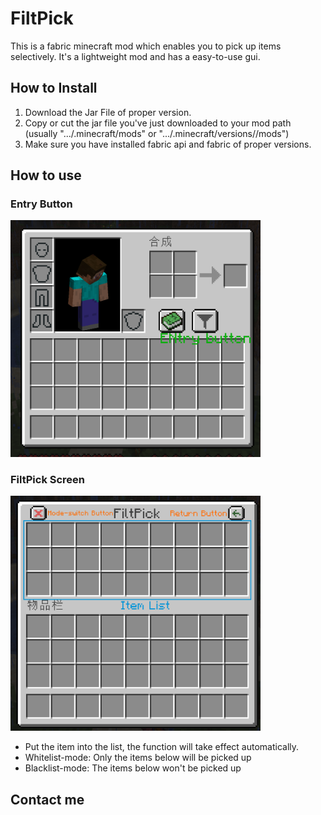 # FiltPick
This is a fabric minecraft mod which enables you to 
pick up items selectively. It's a lightweight mod and has a easy-to-use gui.
## How to Install
1. Download the Jar File of proper version.
2. Copy or cut the jar file you've just downloaded to your mod path (usually ".../.minecraft/mods" or ".../.minecraft/versions/<VersionName>/mods")
3. Make sure you have installed fabric api and fabric of proper versions.
## How to use
### Entry Button

<img src="README_resources/inventory_screen_guide.png" width="400" >

### FiltPick Screen
<img src="README_resources/mod_screen_guide.png" width="400" >

- Put the item into the list, the function will take effect automatically.
- Whitelist-mode: Only the items below will be picked up
- Blacklist-mode: The items below won't be picked up
## Contact me

